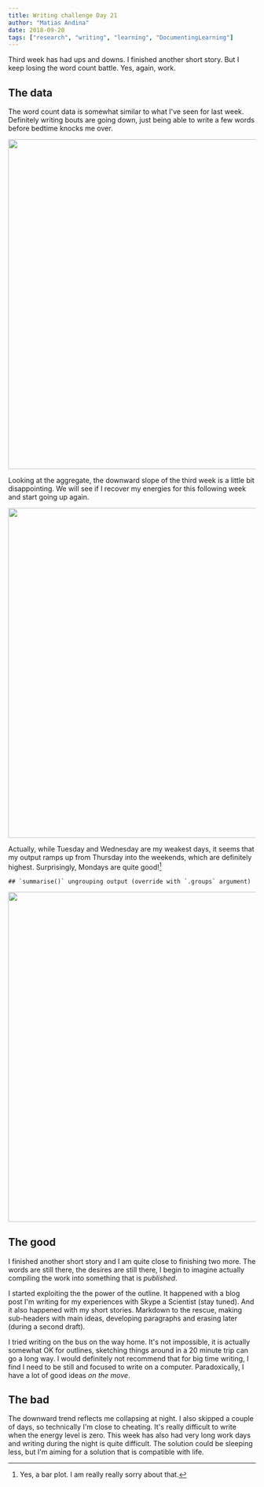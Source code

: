 ```yaml
---
title: Writing challenge Day 21
author: "Matias Andina"
date: 2018-09-20
tags: ["research", "writing", "learning", "DocumentingLearning"]
---
```


Third week has had ups and downs. I finished another short story. But I keep losing the word count battle. Yes, again, work.

## The data

The word count data is somewhat similar to what I've seen for last week. Definitely writing bouts are going down, just being able to write a few words before bedtime knocks me over. 




<img src="/post/2018-09-20-writing-challenge-day-21/index_files/figure-html/unnamed-chunk-2-1.png" width="672" />


Looking at the aggregate, the downward slope of the third week is a little bit disappointing. We will see if I recover my energies for this following week and start going up again. 

<img src="/post/2018-09-20-writing-challenge-day-21/index_files/figure-html/unnamed-chunk-3-1.png" width="672" />


Actually, while Tuesday and Wednesday are my weakest days, it seems that my output ramps up from Thursday into the weekends, which are definitely highest. Surprisingly, Mondays are quite good![^sorry]


```
## `summarise()` ungrouping output (override with `.groups` argument)
```

<img src="/post/2018-09-20-writing-challenge-day-21/index_files/figure-html/unnamed-chunk-4-1.png" width="672" />






## The good

I finished another short story and I am quite close to finishing two more. The words are still there, the desires are still there, I begin to imagine actually compiling the work into something that is *published*. 

I started exploiting the the power of the outline. It happened with a blog post I'm writing for my experiences with Skype a Scientist (stay tuned). And it also happened with my short stories. Markdown to the rescue, making sub-headers with main ideas, developing paragraphs and erasing later (during a second draft).

I tried writing on the bus on the way home. It's not impossible, it is actually somewhat OK for outlines, sketching things around in a 20 minute trip can go a long way. I would definitely not recommend that for big time writing, I find I need to be still and focused to write on a computer. Paradoxically, I have a lot of good ideas *on the move*.

## The bad

The downward trend reflects me collapsing at night. I also skipped a couple of days, so technically I'm close to cheating. It's really difficult to write when the energy level is zero. This week has also had very long work days and writing during the night is quite difficult. The solution could be sleeping less, but I'm aiming for a solution that is compatible with life.  


[^sorry]: Yes, a bar plot. I am really really sorry about that.
